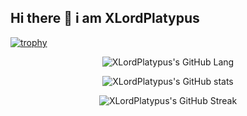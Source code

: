 ## Hi there 👋 i am XLordPlatypus

[![trophy](https://github-profile-trophy.vercel.app/?username=XLordPlatypus)](https://github.com/ryo-ma/github-profile-trophy)

<p align="center">
  <img src="https://github-readme-stats.vercel.app/api/top-langs/?username=XLordPlatypus&theme=aura&layout=pie" alt="XLordPlatypus's GitHub Lang" />
</p>

<p align="center">
  <img src="https://github-readme-stats.vercel.app/api?username=XLordPlatypus&show_icons=true&theme=aura" alt="XLordPlatypus's GitHub stats" />
</p>

<p align="center">
  <img src="https://github-readme-streak-stats.herokuapp.com/?user=XLordPlatypus&theme=aura" alt="XLordPlatypus's GitHub Streak" />
</p>
